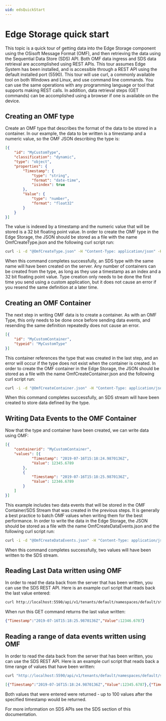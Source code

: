 ```yaml
---
uid: edsQuickStart
---
```


# Edge Storage quick start

This topic is a quick tour of getting data into the Edge Storage component using the OSisoft Message Format (OMF), and then retrieving the data using the Sequential Data Store (SDS) API. Both OMF data ingress and SDS data retrieval are accomplished using REST APIs. This tour assumes Edge System has been installed, and is accessible through a REST API using the default installed port (5590). This tour will use curl, a commonly available tool on both Windows and Linux, and use command line commands. You can use the same operations with any programming language or tool that supports making REST calls. In addition, data retrieval steps (GET commands) can be accomplished using a browser if one is available on the device.

## Creating an OMF type

Create an OMF type that describes the format of the data to be stored in a container. In our example, the data to be written is a timestamp and a numeric value, so the OMF JSON describing the type is:

```json
[{
    "id": "MyCustomType",
    "classification": "dynamic",
    "type": "object",
    "properties": {
        "Timestamp": {
            "type": "string",
            "format": "date-time",
            "isindex": true
        },
        "Value": {
            "type": "number",
            "format": "float32"
        }
    }
}]
```

The value is indexed by a timestamp and the numeric value that will be stored is a 32 bit floating point value. In order to create the OMF type in the Edge Storage, the JSON should be stored as a file with the name OmfCreateType.json and the following curl script run:

```bash
curl -i -d "@OmfCreateType.json" -H "Content-Type: application/json" -H "producertoken: x " -H "omfversion: 1.1" -H "action: create" -H "messageformat: json" -H "messagetype: type" -X POST http://localhost:5590/api/v1/tenants/default/namespaces/default/omf/
```

When this command completes successfully, an SDS type with the same name will have been created on the server. Any number of containers can be created from the type, as long as they use a timestamp as an index and a 32 bit floating point value. Type creation only needs to be done the first time you send using a custom application, but it does not cause an error if you resend the same definition at a later time.

## Creating an OMF Container

The next step in writing OMF data is to create a container. As with an OMF Type, this only needs to be done once before sending data events, and resending the same definition repeatedly does not cause an error.

```json
[{
    "id": "MyCustomContainer",
    "typeid": "MyCustomType"
}]
```

This container references the type that was created in the last step, and an error will occur if the type does not exist when the container is created. In order to create the OMF container in the Edge Storage, the JSON should be stored as a file with the name OmfCreateContainer.json and the following curl script run:

```bash
curl -i -d "@OmfCreateContainer.json" -H "Content-Type: application/json" -H "producertoken: x " -H "omfversion: 1.1" -H "action: create" -H "messageformat: json" -H "messagetype: container" -X POST http://localhost:5590/api/v1/tenants/default/namespaces/default/omf/
```

When this command completes successfully, an SDS stream will have been created to store data defined by the type.

## Writing Data Events to the OMF Container

Now that the type and container have been created, we can write data using OMF:

```json
[{
    "containerid": "MyCustomContainer",
    "values": [{
            "Timestamp": "2019-07-16T15:18:24.9870136Z",
            "Value": 12345.6789
        },
        {
            "Timestamp": "2019-07-16T15:18:25.9870136Z",
            "Value": 12346.6789
        }
    ]
}]
```

This example includes two data events that will be stored in the OMF Container/SDS Stream that was created in the previous steps. It is generally a best practice to batch OMF values when writing them for the best performance. In order to write the data in the Edge Storage, the JSON should be stored as a file with the name OmfCreateDataEvents.json and the following curl script run:

```bash
curl -i -d "@OmfCreateDataEvents.json" -H "Content-Type: application/json" -H "producertoken: x " -H "omfversion: 1.1" -H "action: create" -H "messageformat: json" -H "messagetype: data" -X POST http://localhost:5590/api/v1/tenants/default/namespaces/default/omf/
```

When this command completes successfully, two values will have been written to the SDS stream.

## Reading Last Data written using OMF

In order to read the data back from the server that has been written, you can use the SDS REST API. Here is an example curl script that reads back the last value entered:

```bash
curl http://localhost:5590/api/v1/tenants/default/namespaces/default/streams/MyCustomContainer/Data/Last
```

When run this GET command returns the last value written:

```json
{"Timestamp":"2019-07-16T15:18:25.9870136Z","Value":12346.6787}
```

## Reading a range of data events written using OMF

In order to read the data back from the server that has been written, you can use the SDS REST API. Here is an example curl script that reads back a time range of values that have been written:

```bash
curl "http://localhost:5590/api/v1/tenants/default/namespaces/default/streams/MyCustomContainer/Data?startIndex=2019-07-08T13:00:00Z&count=100"
```

```json
[{"Timestamp":"2019-07-16T15:18:24.9870136Z","Value":12345.6787},{"Timestamp":"2019-07-16T15:18:25.9870136Z","Value":12346.6787}]
```

Both values that were entered were returned - up to 100 values after the specified timestamp would be returned.

For more information on SDS APIs see the SDS section of this documentation.
